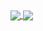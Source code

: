 <a href="https://github.com/otatski">
  <img align="center" src="https://github-readme-stats.vercel.app/api?username=otatski&show_icons=true&theme=github_dark" />
</a>
<a href="https://github.com/otatski">
  <img align="center" src="https://github-readme-stats.vercel.app/api/top-langs/?username=otatski&layout=compact&theme=github_dark&langs_count=8" />
</a>
